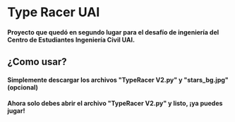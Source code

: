 # Type Racer UAI
#### Proyecto que quedó en segundo lugar para el desafío de ingeniería del Centro de Estudiantes Ingeniería Civil UAI.

## ¿Como usar?
#### Simplemente descargar los archivos "TypeRacer V2.py" y "stars_bg.jpg" (opcional)
#### Ahora solo debes abrir el archivo "TypeRacer V2.py" y listo, ¡ya puedes jugar!
